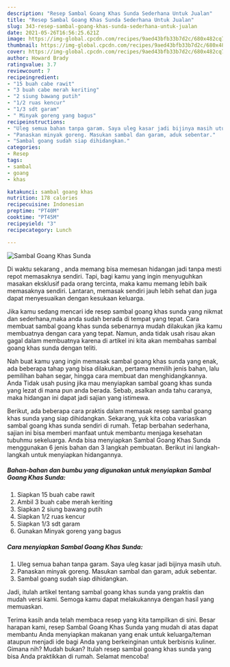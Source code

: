```yaml
---
description: "Resep Sambal Goang Khas Sunda Sederhana Untuk Jualan"
title: "Resep Sambal Goang Khas Sunda Sederhana Untuk Jualan"
slug: 343-resep-sambal-goang-khas-sunda-sederhana-untuk-jualan
date: 2021-05-26T16:56:25.621Z
image: https://img-global.cpcdn.com/recipes/9aed43bfb33b7d2c/680x482cq70/sambal-goang-khas-sunda-foto-resep-utama.jpg
thumbnail: https://img-global.cpcdn.com/recipes/9aed43bfb33b7d2c/680x482cq70/sambal-goang-khas-sunda-foto-resep-utama.jpg
cover: https://img-global.cpcdn.com/recipes/9aed43bfb33b7d2c/680x482cq70/sambal-goang-khas-sunda-foto-resep-utama.jpg
author: Howard Brady
ratingvalue: 3.7
reviewcount: 7
recipeingredient:
- "15 buah cabe rawit"
- "3 buah cabe merah keriting"
- "2 siung bawang putih"
- "1/2 ruas kencur"
- "1/3 sdt garam"
- " Minyak goreng yang bagus"
recipeinstructions:
- "Uleg semua bahan tanpa garam. Saya uleg kasar jadi bijinya masih utuh."
- "Panaskan minyak goreng. Masukan sambal dan garam, aduk sebentar."
- "Sambal goang sudah siap dihidangkan."
categories:
- Resep
tags:
- sambal
- goang
- khas

katakunci: sambal goang khas 
nutrition: 178 calories
recipecuisine: Indonesian
preptime: "PT40M"
cooktime: "PT45M"
recipeyield: "3"
recipecategory: Lunch

---
```



![Sambal Goang Khas Sunda](https://img-global.cpcdn.com/recipes/9aed43bfb33b7d2c/680x482cq70/sambal-goang-khas-sunda-foto-resep-utama.jpg)

Di waktu  sekarang , anda memang bisa memesan hidangan jadi tanpa mesti repot memasaknya sendiri. Tapi, bagi kamu yang ingin menyuguhkan masakan eksklusif pada orang tercinta, maka kamu memang lebih baik memasaknya sendiri. Lantaran, memasak sendiri jauh lebih sehat dan juga dapat menyesuaikan dengan kesukaan keluarga.

Jika kamu sedang mencari ide resep sambal goang khas sunda yang nikmat dan sederhana,maka anda sudah berada di tempat yang tepat. Cara membuat sambal goang khas sunda  sebenarnya mudah dilakukan jika kamu membuatnya dengan cara yang tepat. Namun, anda tidak usah risau akan gagal dalam membuatnya 
karena di artikel ini kita akan membahas sambal goang khas sunda dengan teliti.  



Nah buat kamu yang ingin memasak sambal goang khas sunda yang enak, ada beberapa tahap yang bisa dilakukan, pertama memilih jenis bahan, lalu pemilihan bahan segar, hingga cara membuat dan menghidangkannya. Anda Tidak usah pusing jika mau menyiapkan sambal goang khas sunda yang lezat di mana pun anda berada. Sebab, asalkan anda  tahu caranya, maka hidangan ini dapat jadi sajian yang istimewa.

Berikut, ada beberapa cara praktis  dalam memasak resep sambal goang khas sunda yang siap dihidangkan. Sekarang, yuk kita coba variasikan sambal goang khas sunda sendiri di rumah. Tetap berbahan sederhana, sajian ini bisa memberi manfaat untuk membantu menjaga kesehatan tubuhmu sekeluarga. Anda bisa menyiapkan Sambal Goang Khas Sunda menggunakan 6 jenis bahan dan 3 langkah pembuatan. Berikut ini langkah-langkah untuk menyiapkan hidangannya.

<!--inarticleads1-->

##### Bahan-bahan dan bumbu yang digunakan untuk menyiapkan Sambal Goang Khas Sunda:

1. Siapkan 15 buah cabe rawit
1. Ambil 3 buah cabe merah keriting
1. Siapkan 2 siung bawang putih
1. Siapkan 1/2 ruas kencur
1. Siapkan 1/3 sdt garam
1. Gunakan  Minyak goreng yang bagus




<!--inarticleads2-->

##### Cara menyiapkan Sambal Goang Khas Sunda:

1. Uleg semua bahan tanpa garam. Saya uleg kasar jadi bijinya masih utuh.
1. Panaskan minyak goreng. Masukan sambal dan garam, aduk sebentar.
1. Sambal goang sudah siap dihidangkan.




Jadi, itulah artikel tentang  sambal goang khas sunda  yang praktis dan mudah versi kami. Semoga kamu dapat melakukannya dengan hasil yang memuaskan. 

Terima kasih anda telah membaca resep yang kita tampilkan di sini. Besar harapan kami, resep  Sambal Goang Khas Sunda yang mudah di atas dapat membantu Anda menyiapkan makanan yang enak untuk keluarga/teman ataupun menjadi ide bagi Anda yang berkeinginan untuk berbisnis kuliner. Gimana nih? Mudah bukan? Itulah resep sambal goang khas sunda yang bisa Anda praktikkan di rumah. Selamat mencoba!

